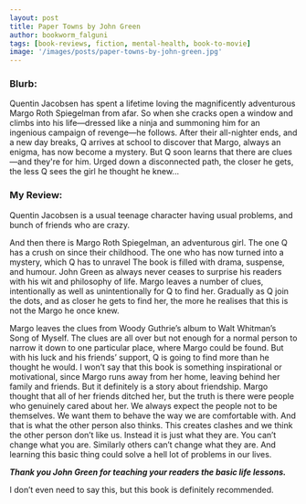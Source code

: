 ```yaml
---
layout: post
title: Paper Towns by John Green
author: bookworm_falguni
tags: [book-reviews, fiction, mental-health, book-to-movie]
image: '/images/posts/paper-towns-by-john-green.jpg'
---
```

### Blurb: 
Quentin Jacobsen has spent a lifetime loving the magnificently adventurous Margo Roth Spiegelman from afar. So when she cracks open a window and climbs into his life—dressed like a ninja and summoning him for an ingenious campaign of revenge—he follows. After their all-nighter ends, and a new day breaks, Q arrives at school to discover that Margo, always an enigma, has now become a mystery. But Q soon learns that there are clues—and they're for him. Urged down a disconnected path, the closer he gets, the less Q sees the girl he thought he knew...

### My Review: 
Quentin Jacobsen is a usual teenage character having usual problems, and bunch of friends who are crazy.

And then there is Margo Roth Spiegelman, an adventurous girl. The one Q has a crush on since their childhood. The one who has now turned into a mystery, which Q has to unravel 
The book is filled with drama, suspense, and humour. John Green as always never ceases to surprise his readers with his wit and philosophy of life.
Margo leaves a number of clues, intentionally as well as unintentionally for Q to find her. Gradually as Q join the dots, and as closer he gets to find her, the more he realises that this is not the Margo he once knew. 

Margo leaves the clues from Woody Guthrie’s album to Walt Whitman’s Song of Myself. The clues are all over but not enough for a normal person to narrow it down to one particular place, where Margo could be found. But with his luck and his friends’ support, Q is going to find more than he thought he would.
I won’t say that this book is something inspirational or motivational, since Margo runs away from her home, leaving behind her family and friends. But it definitely is a story about friendship. Margo thought that all of her friends ditched her, but the truth is there were people who genuinely cared about her.
We always expect the people not to be themselves. We want them to behave the way we are comfortable with. And that is what the other person also thinks. This creates clashes and we think the other person don’t like us. Instead it is just what they are. You can’t change what you are. Similarly others can’t change what they are. And learning this basic thing could solve a hell lot of problems in our lives. 

***Thank you John Green for teaching your readers the basic life lessons.***

I don’t even need to say this, but this book is definitely recommended.

